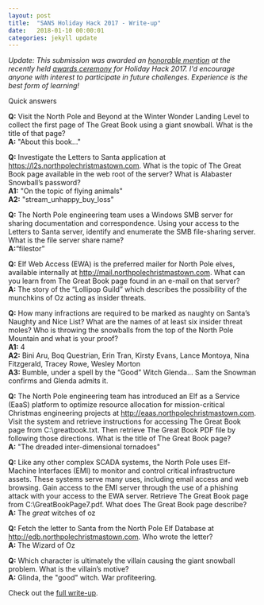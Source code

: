 ```yaml
---
layout: post
title:  "SANS Holiday Hack 2017 - Write-up"
date:   2018-01-10 00:00:01
categories: jekyll update
---
```


_Update: This submission was awarded an [honorable mention][winners] at the recently held [awards ceremony][webcast] for Holiday Hack 2017.  I'd encourage anyone with interest to participate in future challenges. Experience is the best form of learning!_

Quick answers

**Q:** Visit the North Pole and Beyond at the Winter Wonder Landing Level to collect the first page of The Great Book using a giant snowball. What is the title of that page?  
**A:** "About this book…"    
    
**Q:** Investigate the Letters to Santa application at https://l2s.northpolechristmastown.com. What is the topic of The Great Book page available in the web root of the server? What is Alabaster Snowball’s password?     
**A1:** "On the topic of flying animals"    
**A2:** "stream_unhappy_buy_loss"      
    
**Q:** The North Pole engineering team uses a Windows SMB server for sharing documentation and correspondence. Using your access to the Letters to Santa server, identify and enumerate the SMB file-sharing server. What is the file server share name?  
**A:**“filestor”    
    
**Q:** Elf Web Access (EWA) is the preferred mailer for North Pole elves, available internally at http://mail.northpolechristmastown.com. What can you learn from The Great Book page found in an e-mail on that server?  
**A:** The story of the “Lollipop Guild” which describes the possibility of the munchkins of Oz acting as insider threats.    
    
**Q:** How many infractions are required to be marked as naughty on Santa’s Naughty and Nice List? What are the names of at least six insider threat moles? Who is throwing the snowballs from the top of the North Pole Mountain and what is your proof?  
**A1:** 4  
**A2:** Bini Aru, Boq Questrian, Erin Tran, Kirsty Evans, Lance Montoya, Nina Fitzgerald, Tracey Rowe, Wesley Morton  
**A3:** Bumble, under a spell by the “Good” Witch Glenda… Sam the Snowman confirms and Glenda admits it. 
    
**Q:** The North Pole engineering team has introduced an Elf as a Service (EaaS) platform to optimize resource allocation for mission-critical Christmas engineering projects at http://eaas.northpolechristmastown.com. Visit the system and retrieve instructions for accessing The Great Book page from C:\greatbook.txt. Then retrieve The Great Book PDF file by following those directions. What is the title of The Great Book page?  
**A:** "The dreaded inter-dimensional tornadoes"  
    
**Q:** Like any other complex SCADA systems, the North Pole uses Elf-Machine Interfaces (EMI) to monitor and control critical infrastructure assets. These systems serve many uses, including email access and web browsing. Gain access to the EMI server through the use of a phishing attack with your access to the EWA server. Retrieve The Great Book page from C:\GreatBookPage7.pdf. What does The Great Book page describe?  
**A:** The _great_ witches of oz    
    
**Q:** Fetch the letter to Santa from the North Pole Elf Database at http://edb.northpolechristmastown.com. Who wrote the letter?    
**A:** The Wizard of Oz    
    
**Q:** Which character is ultimately the villain causing the giant snowball problem. What is the villain’s motive?  
**A:** Glinda, the "good" witch. War profiteering.  

Check out the [full write-up][writeup].

[writeup]: /assets/hh2017.pdf
[winners]: https://holidayhackchallenge.com/2017/winners_answers.html
[webcast]: https://www.youtube.com/watch?v=3Omsu0tWpxw
